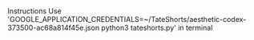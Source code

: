#
Instructions
Use 'GOOGLE_APPLICATION_CREDENTIALS=~/TateShorts/aesthetic-codex-373500-ac68a814f45e.json python3 tateshorts.py' in terminal
